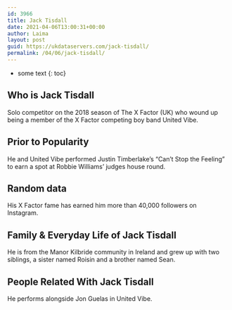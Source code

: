 ```yaml
---
id: 3966
title: Jack Tisdall
date: 2021-04-06T13:00:31+00:00
author: Laima
layout: post
guid: https://ukdataservers.com/jack-tisdall/
permalink: /04/06/jack-tisdall/
---
```


* some text
{: toc}


## Who is Jack Tisdall
                  
                  
                  
Solo competitor on the 2018 season of The X Factor (UK) who wound up being a member of the X Factor competing boy band United Vibe. 
                  
              
            
              
            
                
                
                
## Prior to Popularity
                  
                  
                  
He and United Vibe performed Justin Timberlake&#8217;s &#8220;Can&#8217;t Stop the Feeling&#8221; to earn a spot at Robbie Williams&#8217; judges house round. 
                  
              
            
              
            
                
                
                
## Random data
                  
                  
                  
His X Factor fame has earned him more than 40,000 followers on Instagram. 
                  
              
            
              
            
                
                
                
## Family & Everyday Life of Jack Tisdall
                  
                  
                  
He is from the Manor Kilbride community in Ireland and grew up with two siblings, a sister named Roisin and a brother named Sean.
                  
              
            
              
            
                
                
                
## People Related With Jack Tisdall
                  
                  
                  
He performs alongside Jon Guelas in United Vibe.
                  
              
            
              
            
                
              
            
              
              
            
            
              
            
          
          
          